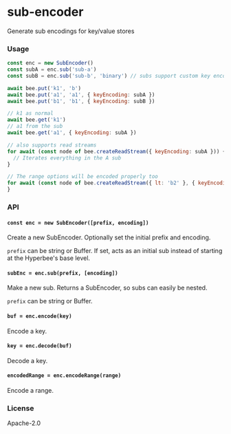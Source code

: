 # sub-encoder
Generate sub encodings for key/value stores

### Usage
```js
const enc = new SubEncoder()
const subA = enc.sub('sub-a')
const subB = enc.sub('sub-b', 'binary') // subs support custom key encodings

await bee.put('k1', 'b')
await bee.put('a1', 'a1', { keyEncoding: subA })
await bee.put('b1', 'b1', { keyEncoding: subB })

// k1 as normal
await bee.get('k1')
// a1 from the sub
await bee.get('a1', { keyEncoding: subA })

// also supports read streams
for await (const node of bee.createReadStream({ keyEncoding: subA })) {
  // Iterates everything in the A sub
}

// The range options will be encoded properly too
for await (const node of bee.createReadStream({ lt: 'b2' }, { keyEncoding: subB })) {
}
```

### API

#### `const enc = new SubEncoder([prefix, encoding])`

Create a new SubEncoder. Optionally set the initial prefix and encoding.

`prefix` can be string or Buffer. If set, acts as an initial sub instead of starting at the Hyperbee's base level.

#### `subEnc = enc.sub(prefix, [encoding])`

Make a new sub. Returns a SubEncoder, so subs can easily be nested.

`prefix` can be string or Buffer.

#### `buf = enc.encode(key)`

Encode a key.

#### `key = enc.decode(buf)`

Decode a key.

#### `encodedRange = enc.encodeRange(range)`

Encode a range.

### License
Apache-2.0
